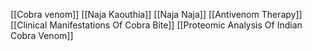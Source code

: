 [[Cobra venom]]
[[Naja Kaouthia]]
[[Naja Naja]]
[[Antivenom Therapy]]
[[Clinical Manifestations Of Cobra Bite]]
[[Proteomic Analysis Of Indian Cobra Venom]]
